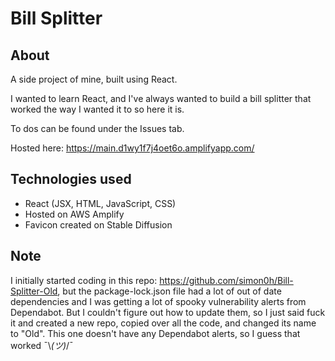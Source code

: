 # Bill Splitter

## **About**
A side project of mine, built using React.

I wanted to learn React, and I've always wanted to build a bill splitter that worked the way I wanted it to so here it is.

To dos can be found under the Issues tab.

Hosted here: https://main.d1wy1f7j4oet6o.amplifyapp.com/

## **Technologies used**
* React (JSX, HTML, JavaScript, CSS)
* Hosted on AWS Amplify
* Favicon created on Stable Diffusion

## **Note**
I initially started coding in this repo: https://github.com/simon0h/Bill-Splitter-Old, but the package-lock.json file had a lot of out of date dependencies and I was getting a lot of spooky vulnerability alerts from Dependabot. But I couldn't figure out how to update them, so I just said fuck it and created a new repo, copied over all the code, and changed its name to "Old". This one doesn't have any Dependabot alerts, so I guess that worked ¯\\_(ツ)_/¯
